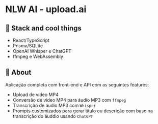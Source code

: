 # NLW AI - upload.ai

## 🔧 Stack and cool things

-   React/TypeScript
-   Prisma/SQLite
-   OpenAI Whisper e ChatGPT
-   ffmpeg e WebAssembly

## 📝 About

Aplicação completa com front-end e API com as seguintes features:

-   Upload de vídeo MP4
-   Conversão de vídeo MP4 para áudio MP3 com `ffmpeg`
-   Transcrição de áudio MP3 com `Whisper`
-   Prompts customizados para gerar título ou descrição com base na transcrição do áuddio usando `ChatGPT`
